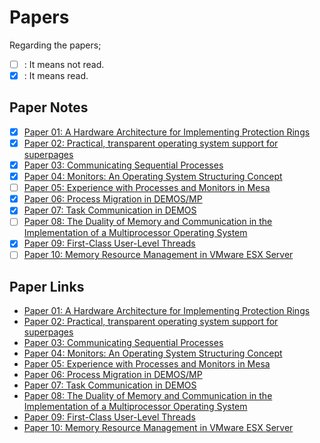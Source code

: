 # Papers

Regarding the papers;
- [ ] : It means not read.
- [x] : It means read.

## Paper Notes
- [x] [Paper 01: A Hardware Architecture for Implementing Protection Rings](Paper_01.md)
- [x] [Paper 02: Practical, transparent operating system support for superpages](Paper_02.md)
- [x] [Paper 03: Communicating Sequential Processes](Paper_03.md)
- [x] [Paper 04: Monitors: An Operating System Structuring Concept](Paper_04.md)
- [ ] [Paper 05: Experience with Processes and Monitors in Mesa](Paper_05.md)
- [x] [Paper 06: Process Migration in DEMOS/MP](Paper_06.md)
- [x] [Paper 07: Task Communication in DEMOS](Paper_07.md)
- [ ] [Paper 08: The Duality of Memory and Communication in the Implementation of a Multiprocessor Operating System](Paper_08.md)
- [x] [Paper 09: First-Class User-Level Threads](Paper_09.md)
- [ ] [Paper 10: Memory Resource Management in VMware ESX Server](Paper_10.md)

## Paper Links
- [Paper 01: A Hardware Architecture for Implementing Protection Rings](https://online.yildiz.edu.tr/upload/ytu/Evaluation/e949a2a6-e21e-4850-b620-2d1ac8325a9e.pdf)
- [Paper 02: Practical, transparent operating system support for superpages](https://web.stanford.edu/class/cs240/readings/navarro.pdf)
- [Paper 03: Communicating Sequential Processes](https://www.cs.cmu.edu/~crary/819-f09/Hoare78.pdf)
- [Paper 04: Monitors: An Operating System Structuring Concept](https://dl.acm.org/doi/pdf/10.1145/355620.361161)
- [Paper 05: Experience with Processes and Monitors in Mesa](https://people.eecs.berkeley.edu/~brewer/cs262/Mesa.pdf)
- [Paper 06: Process Migration in DEMOS/MP](https://dl.acm.org/doi/pdf/10.1145/773379.806619)
- [Paper 07: Task Communication in DEMOS](https://dl.acm.org/doi/pdf/10.1145/800214.806544)
- [Paper 08: The Duality of Memory and Communication in the Implementation of a Multiprocessor Operating System](https://dl.acm.org/doi/pdf/10.1145/37499.37507)
- [Paper 09: First-Class User-Level Threads](https://dl.acm.org/doi/pdf/10.1145/121132.344329)
- [Paper 10: Memory Resource Management in VMware ESX Server](https://www.vmware.com/pdf/usenix_resource_mgmt.pdf)
